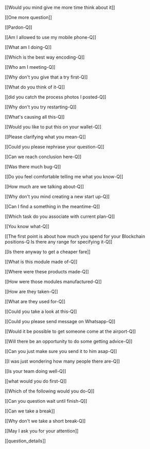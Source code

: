 
[[Would you mind give me more time think about it]]

[[One more question]]

[[Pardon-Q]]

[[Am I allowed to use my mobile phone-Q]]

[[What am I doing-Q]]

[[Which is the best way encoding-Q]]

[[Who am I meeting-Q]]

[[Why don't you give that a try first-Q]]

[[What do you think of it-Q]]

[[did you catch the process photos I posted-Q]]

[[Why don't you try restarting-Q]]

[[What's causing all this-Q]]

[[Would you like to put this on your wallet-Q]]

[[Please clarifying what you mean-Q]]

[[Could you please rephrase your question-Q]]

[[Can we reach conclusion here-Q]]

[[Was there much bug-Q]]

[[Do you feel comfortable telling me what you know-Q]]

[[How much are we talking about-Q]]

[[Why don't you mind creating a new start up-Q]]

[[Can I find a something in the meantime-Q]]

[[Which task do you associate with current plan-Q]]

[[You know what-Q]]

[[The first point is about how much you spend for your Blockchain positions-Q Is there any range for specifying it-Q]]

[[Is there anyway to get a cheaper fare]]

[[What is this module made of-Q]]

[[Where were these products made-Q]]

[[How were those modules manufactured-Q]]

[[How are they taken-Q]]

[[What are they used for-Q]]

[[Could you take a look at this-Q]]

[[Could you please send message on Whatsapp-Q]]

[[Would it be possible to get someone come at the airport-Q]]

[[Will there be an opportunity to do some getting advice-Q]]

[[Can you just make sure you send it to him asap-Q]]

[[I was just wondering how many people there are-Q]]

[[Is your team doing well-Q]]

[[what would you do first-Q]]

[[Which of the following would you do-Q]]

[[Can you question wait until finish-Q]]

[[Can we take a break]]

[[Why don't we take a short break-Q]]

[[May I ask you for your attention]]


[[question_details]]
